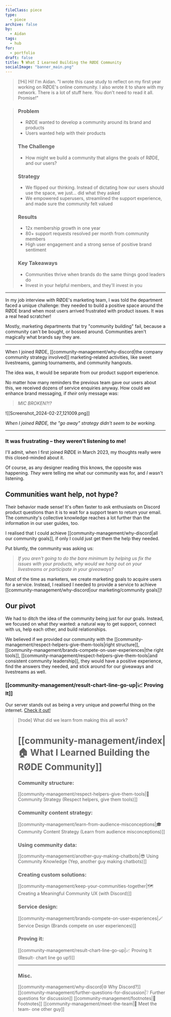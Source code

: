 ```yaml
---
fileClass: piece
type:
  - piece
archive: false
by:
  - Aidan
tags:
  - hub
for:
  - portfolio
draft: false
title: 🎙️ What I Learned Building the RØDE Community
socialImage: "banner_main.png"
---
```

 > [!Hi] Hi! I'm Aidan. 
> "I wrote this case study to reflect on my first year working on RØDE's online community. I also wrote it to share with my network. There is a lot of stuff here. You don't need to read it all. Promise!"
> 


> ### Problem
> * RØDE wanted to develop a community around its brand and products
> * Users wanted help with their products
> 
> ### The Challenge
> * How might we build a community that aligns the goals of RØDE, and our users?
> 
> ### Strategy
> * We flipped our thinking. Instead of dictating how our users should use the space, we just… did what they asked
> * We empowered superusers, streamlined the support experience, and made sure the community felt valued
> 
> ### Results
> * 12x membership growth in one year
> * 80+ support requests resolved per month from community members
> * High user engagement and a strong sense of positive brand sentiment
> 
> ### Key Takeaways
> * Communities thrive when brands do the same things good leaders do
> * Invest in your helpful members, and they'll invest in you

---

In my job interview with RØDE's marketing team, I was told the department faced a unique challenge: they needed to build a positive space around the RØDE brand when most users arrived frustrated with product issues. It was a real head scratcher!

Mostly, marketing departments that try "community building" fail, because a community can't be bought, or bossed around. Communities aren't magically what brands say they are.

---

When I joined RØDE, [[community-management/why-discord|the company community strategy involved]] marketing-related activities, like sweet livestreams, gaming tournaments, and community hangouts.

The idea was, it would be separate from our product support experience.

No matter how many reminders the previous team gave our users about this, we received dozens of service enquiries anyway. How could we enhance brand messaging, if _their_ only message was:

> _MIC BROKEN?!?_

![[Screenshot_2024-02-27_121009.png]]

*When I joined RØDE, the "go away" strategy didn't seem to be working.*

---

### It was frustrating – they weren't listening to me!

I'll admit, when I first joined RØDE in March 2023, my thoughts really were this closed-minded about it.

Of course, as any designer reading this knows, the opposite was happening. _They_ were telling me what our community was for, and _I_ wasn't listening.

## Communities want help, not hype?

Their behavior made sense! It's often faster to ask enthusiasts on Discord product questions than it is to wait for a support team to return your email. The community's collective knowledge reaches a lot further than the information in our user guides, too.

I realised that I could achieve [[community-management/why-discord|all our community goals]], if only I could just get them the help they needed.

Put bluntly, the community was asking us:

> _If you aren't going to do the bare minimum by helping us fix the issues with your products, why would we hang out on your livestreams or participate in your giveaways?_

Most of the time as marketers, we create marketing goals to acquire users for a service. Instead, I realised I needed to provide a service to achieve [[community-management/why-discord|our marketing/community goals]]!

## Our pivot

We had to ditch the idea of the community being just for _our_ goals. Instead, we focused on what _they_ wanted: a natural way to get support, connect with us, help each other, and build relationships.

We believed if we provided our community with the [[community-management/respect-helpers-give-them-tools|right structure]], [[community-management/brands-compete-on-user-experiences|the right tools]], [[community-management/respect-helpers-give-them-tools|and consistent community leadership]], they would have a positive experience, find the answers they needed, and stick around for our giveaways and livestreams as well.

### [[community-management/result-chart-line-go-up|📈 Proving It]]

Our server stands out as being a very unique and powerful thing on the internet. [Check it out!](https://discord.gg/audio-video-pros-by-rode-1001456982777155634)

> [!rode] What did we learn from making this all work?
> # [[community-management/index|🏠 What I Learned Building the RØDE Community]]
> 
> ### Community structure:
> [[community-management/respect-helpers-give-them-tools|💜 Community Strategy (Respect helpers, give them tools)]]
> 
> ### Community content strategy:
> [[community-management/learn-from-audience-misconceptions|🎓 Community Content Strategy (Learn from audience misconceptions)]]
> 
> ### Using community data:
> [[community-management/another-guy-making-chatbots|😎 Using Community Knowledge (Yep, another guy making chatbots)]]
> 
> ### Creating custom solutions:
> [[community-management/keep-your-communities-together|🗺️ Creating a Meaningful Community UX (with Discord)]]
> 
> ### Service design:
> [[community-management/brands-compete-on-user-experiences|🪄 Service Design (Brands compete on user experiences)]]
> 
> ### Proving it:
> [[community-management/result-chart-line-go-up|📈 Proving It (Result- chart line go up!)]]
> 
> ---
> 
> ### Misc.
> [[community-management/why-discord|🌐 Why Discord?]]
> [[community-management/further-questions-for-discussion|❔ Further questions for discussion]]
> [[community-management/footnotes|📜 Footnotes]]
> [[community-management/meet-the-team|👋 Meet the team- one other guy]]
